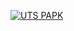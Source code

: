 [![UTS PAPK](https://res.cloudinary.com/marcomontalbano/image/upload/v1637832239/video_to_markdown/images/youtube--cX5dy9jjjsA-c05b58ac6eb4c4700831b2b3070cd403.jpg)](https://youtu.be/cX5dy9jjjsA "UTS PAPK")